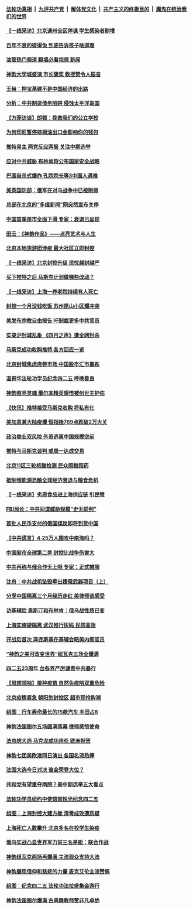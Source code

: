 ####  [法轮功真相](../../../../basic/blob/master/README.md?t=04272101) &nbsp;|&nbsp; [九评共产党](../../../../9ping.md/blob/master/README.md?t=04272101) &nbsp;|&nbsp; [解体党文化](../../../../jtdwh.md/blob/master/README.md?t=04272101)  &nbsp;|&nbsp; [共产主义的终极目的](../../../../gczydzjmd.md/blob/master/README.md?t=04272101) &nbsp;|&nbsp; [魔鬼在统治我们的世界](../../../../mgztzwmdsj.md/blob/master/README.md?t=04272101) 

#### [【一线采访】北京通州全区停课 学生感染者剧增](../pages/nf4514/n13721658.md?t=04272101) 

#### [百年不衰的彼得兔 到底告诉孩子啥道理](../pages/nf4514/n13721269.md?t=04272101) 

#### [油管热门频道 翻墙必看视频 新闻](http://78.141.244.201:81/youtube.html?04272101)

#### [神韵大学城盛演 市长褒奖 教授赞令人振奋](../pages/nf4514/n13721687.md?t=04272101) 

#### [王赫：押宝基建不是中国经济的出路](../pages/nf4514/n13721532.md?t=04272101) 

#### [分析：中共制造债务陷阱 侵蚀太平洋岛国](../pages/nf4514/n13718976.md?t=04272101) 

#### [【方菲访谈】朗顿：挽救我们的公立学校](../pages/nf4514/n13721322.md?t=04272101) 

#### [为何印尼暂停棕榈油出口会影响你的钱包](../pages/nf4514/n13721205.md?t=04272101) 

#### [推特易主 两党反应两极 关注中期选举](../pages/nf4514/n13721254.md?t=04272101) 

#### [应对中共威胁 布林肯将公布国家安全战略](../pages/nf4514/n13721192.md?t=04272101) 

#### [巴国自杀式爆炸 孔院院长等3中国人遇难](../pages/nf4514/n13721035.md?t=04272101) 

#### [美英国防部：俄军在对乌战争中已被削弱](../pages/nf4514/n13720944.md?t=04272101) 

#### [总部在北京的“多维新闻”网突然宣布关停](../pages/nf4514/n13720996.md?t=04272101) 

#### [中国首季房市全面下滑 专家：衰退已呈现](../pages/nf4514/n13720590.md?t=04272101) 

#### [田云：《神韵作品》——点亮艺术与人生](../pages/nf4514/n13721003.md?t=04272101) 

#### [北京本地旅游团涉疫 最大社区立即封控](../pages/nf4514/n13720803.md?t=04272101) 

#### [【一线采访】北京封控升级 民忧越封越严](../pages/nf4514/n13720886.md?t=04272101) 

#### [买下推特之后 马斯克计划做哪些改动？](../pages/nf4514/n13720685.md?t=04272101) 

#### [【一线采访】上海一养老院持续有人死亡](../pages/nf4514/n13720350.md?t=04272101) 

#### [封控一个月没钱吃饭 苏州昆山小区爆冲突](../pages/nf4514/n13720716.md?t=04272101) 

#### [美发布宗教自由报告 吁制裁更多中共官员](../pages/nf4514/n13720670.md?t=04272101) 

#### [实录沪封城乱象 《四月之声》遭全网封杀](../pages/nf4514/n13720629.md?t=04272101) 

#### [马斯克成功收购推特 各方回应一览](../pages/nf4514/n13720592.md?t=04272101) 

#### [北京封城焦虑席卷市场 中国股市汇市暴跌](../pages/nf4514/n13720464.md?t=04272101) 

#### [温哥华法轮功学员纪念四二五 呼唤善良](../pages/nf4514/n13720411.md?t=04272101) 

#### [神韵照亮灵魂 墨尔本精英感悟被创世主护佑](../pages/nf4514/n13720520.md?t=04272101) 

#### [【快讯】推特接受马斯克收购 将私有化](../pages/nf4514/n13720476.md?t=04272101) 

#### [美加息兼大陆疫爆 恒指挫769点跌破2万大关](../pages/nf4514/n13720493.md?t=04272101) 

#### [政治商业双风险 外资逃离中国规模空前](../pages/nf4514/n13720271.md?t=04272101) 

#### [推特与马斯克谈判 或周一达成交易](../pages/nf4514/n13719695.md?t=04272101) 

#### [北京11区三轮核酸检测 民众囤粮囤药](../pages/nf4514/n13720207.md?t=04272101) 

#### [抵制俄能源恐酿全球经济衰退与粮食危机](../pages/nf4514/n13720438.md?t=04272101) 

#### [【一线采访】劣质食品进上海供应链 引民愤](../pages/nf4514/n13720084.md?t=04272101) 

#### [FBI局长：中共间谍威胁规模“史无前例”](../pages/nf4514/n13720426.md?t=04272101) 

#### [首批人民币支付的俄国煤炭即将到货中国](../pages/nf4514/n13720391.md?t=04272101) 

#### [【中共谎言】4·25万人围攻中南海吗？](../pages/nf4514/n13719995.md?t=04272101) 

#### [中国股市全球第二差 封控比战争伤害大](../pages/nf4514/n13720380.md?t=04272101) 

#### [中共再称与俄合作无上限 专家：正式摊牌](../pages/nf4514/n13720362.md?t=04272101) 

#### [沈舟：中共战机坠毁牵出援俄武器项目（上）](../pages/nf4514/n13719840.md?t=04272101) 

#### [分享中国隔离三个月经历走红 美律师谈感受](../pages/nf4514/n13720206.md?t=04272101) 

#### [访基辅后 奥斯汀和布林肯：俄乌战性质已变](../pages/nf4514/n13720183.md?t=04272101) 

#### [上海实施硬隔离 武汉推行灰码 民怨高涨](../pages/nf4514/n13719741.md?t=04272101) 

#### [开战后首次 泽连斯基在基辅会晤美内阁官员](../pages/nf4514/n13719822.md?t=04272101) 

#### [“神韵之美可改变世界”纽瓦克五场全爆满](../pages/nf4514/n13719858.md?t=04272101) 

#### [四二五23周年 台各界严厉谴责中共暴行](../pages/nf4514/n13719368.md?t=04272101) 

#### [【思想领袖】接种疫苗 自然免疫陷双重危险](../pages/nf4514/n13714666.md?t=04272101) 

#### [北京疫情紧急 朝阳划封控区 超市现抢购潮](../pages/nf4514/n13719418.md?t=04272101) 

#### [组图：行车寿命最长的15款汽车 丰田占8](../pages/nf4514/n13714217.md?t=04272101) 

#### [神韵法国图尔五场圆满落幕 律师感悟使命](../pages/nf4514/n13719556.md?t=04272101) 

#### [法总统大选  马克龙成功连任 欧洲祝贺](../pages/nf4514/n13719442.md?t=04272101) 

#### [神韵七团美欧澳同日演出 各国名流热捧](../pages/nf4514/n13719071.md?t=04272101) 

#### [法国大选今日对决 谁会荣登大位？](../pages/nf4514/n13719235.md?t=04272101) 

#### [共和党有望重夺两院？美中期选举五大看点](../pages/nf4514/n13717459.md?t=04272101) 

#### [法轮功学员纽约中使馆前烛光纪念四二五](../pages/nf4514/n13719075.md?t=04272101) 

#### [组图：上海封控大建方舱 清零成效遭质疑](../pages/nf4514/n13718864.md?t=04272101) 

#### [上海死亡人数攀升 北京多名在校学生染疫](../pages/nf4514/n13718995.md?t=04272101) 

#### [俄乌实战凸显世界军力前三名差距：联合作战](../pages/nf4514/n13718760.md?t=04272101) 

#### [神韵纽瓦克两场再爆满 主流观众支持大法](../pages/nf4514/n13719083.md?t=04272101) 

#### [神韵展现信仰和慈悲的力量 麦克艾伦主流赞佩](../pages/nf4514/n13719038.md?t=04272101) 

#### [组图：纪念四二五 法轮功法拉盛集会游行](../pages/nf4514/n13718731.md?t=04272101) 

#### [神韵法国图尔爆满 古典舞教师赞非凡卓绝](../pages/nf4514/n13719009.md?t=04272101) 

<img src='http://gfw-breaker.win/goodnews/indexes/nf4514.md' width='0px' height='0px'/>
